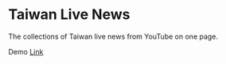 # Taiwan Live News

The collections of Taiwan live news from YouTube on one page.

Demo [Link](https://neilchennc.github.io/taiwan-live-news/)
